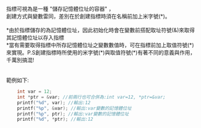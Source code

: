 指標可視為是一種 "儲存記憶體位址的容器" ，
<br>
創建方式與變數雷同，差別在於創建指標時須在名稱前加上米字號(\*)。
<br>
<br>
\*由於指標儲存的為記憶體位址，因此初始化時會在變數前搭配取址符號(\&)來取得其記憶體位址以存入指標
<br>
\*當有需要取得指標中所存記憶體位址之變數數值時，可在指標前加上取值符號(\*)來實現。P.S創建指標時所使用的米字號(\*)與取值符號(\*)有著不同的意義與作用，千萬別搞混!
<br>
<br>
<br>
範例如下:
```c
    int var = 12;
    int *ptr = &var; //前兩行也可合併為:int var=12, *ptr=&var;
    printf("%d", var); //輸出:12
    printf("%p", &var); //輸出:var變數的記憶體位址
    printf("%p", ptr); //輸出:var變數的記憶體位址
    printf("%d", *ptr); //輸出:12
```
